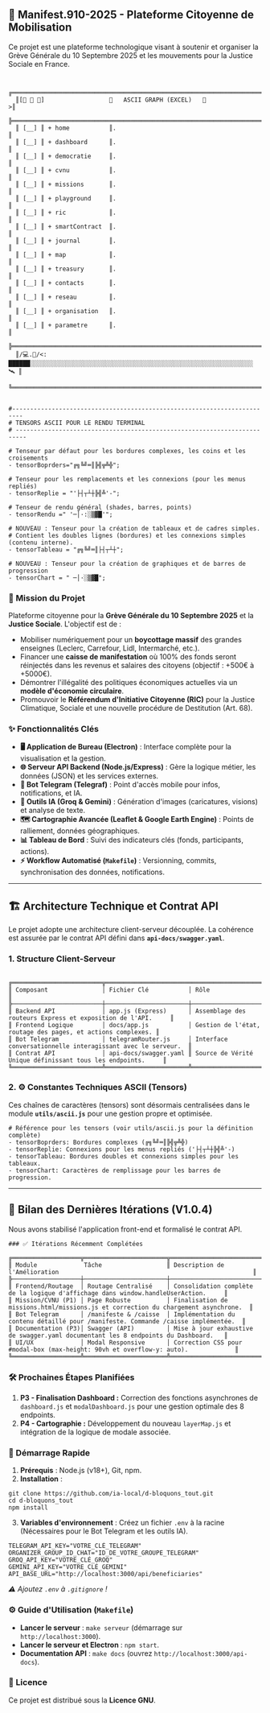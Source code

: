 ## 🚀 Manifest.910-2025 - Plateforme Citoyenne de Mobilisation

Ce projet est une plateforme technologique visant à soutenir et organiser la Grève Générale du 10 Septembre 2025 et les mouvements pour la Justice Sociale en France.

<pre><code>  
  ╔═════════════════════════════════════════════════════════════════════════════════╗
  ║[📗 📕 📒]                  🔷   ASCII GRAPH (EXCEL)   🔷                        >║
  ╠═════════════════════════════════════════════════════════════════════════════════╣
  ║ [__] ║ + home           ║.                                                      ║
  ║ [__] ║ + dashboard      ║.                                                      ║
  ║ [__] ║ + democratie     ║.                                                      ║
  ║ [__] ║ + cvnu           ║.                                                      ║
  ║ [__] ║ + missions       ║.                                                      ║
  ║ [__] ║ + playground     ║.                                                      ║
  ║ [__] ║ + ric            ║.                                                      ║
  ║ [__] ║ + smartContract  ║.                                                      ║
  ║ [__] ║ + journal        ║.                                                      ║
  ║ [__] ║ + map            ║.                                                      ║
  ║ [__] ║ + treasury       ║.                                                      ║
  ║ [__] ║ + contacts       ║.                                                      ║
  ║ [__] ║ + reseau         ║.                                                      ║
  ║ [__] ║ + organisation   ║.                                                      ║
  ║ [__] ║ + parametre      ║.                                                      ║
  ╠═════════════════════════════════════════════════════════════════════════════════╣
  ║/💻.📡/<: ██████░░░░░░░░░░░░░░░░░░░░░░░░░░░░░░░░░░░░░░░░░░░░░░░░░░░░░░░░░░░░░░ 🛰 ║
  ╚═════════════════════════════════════════════════════════════════════════════════╝
</code></pre>

<pre><code>
#-------------------------------------------------------------------------
# TENSORS ASCII POUR LE RENDU TERMINAL
# -------------------------------------------------------------------------

# Tenseur par défaut pour les bordures complexes, les coins et les croisements
- tensorBoprders="╔╗╚╝═║╠╣╦╩╬";

# Tenseur pour les remplacements et les connexions (pour les menus repliés)
- tensorReplie = "'├┤┬┴┼╠╣╩'-";

# Tenseur de rendu général (shades, barres, points)
- tensorRendu =" '─│·:░▒▓█'";

# NOUVEAU : Tenseur pour la création de tableaux et de cadres simples. 
# Contient les doubles lignes (bordures) et les connexions simples (contenu interne).
- tensorTableau = "╔╗╚╝═║├┤┬┴┼"; 

# NOUVEAU : Tenseur pour la création de graphiques et de barres de progression
- tensorChart = " ─│·░▒▓█";
</code></pre>

### 🎯 Mission du Projet

Plateforme citoyenne pour la **Grève Générale du 10 Septembre 2025** et la **Justice Sociale**. L'objectif est de :
* Mobiliser numériquement pour un **boycottage massif** des grandes enseignes (Leclerc, Carrefour, Lidl, Intermarché, etc.).
* Financer une **caisse de manifestation** où 100% des fonds seront réinjectés dans les revenus et salaires des citoyens (objectif : +500€ à +5000€).
* Démontrer l'illégalité des politiques économiques actuelles via un **modèle d'économie circulaire**.
* Promouvoir le **Référendum d'Initiative Citoyenne (RIC)** pour la Justice Climatique, Sociale et une nouvelle procédure de Destitution (Art. 68).

### ✨ Fonctionnalités Clés

* **🖥️ Application de Bureau (Electron)** : Interface complète pour la visualisation et la gestion.
* **🌐 Serveur API Backend (Node.js/Express)** : Gère la logique métier, les données (JSON) et les services externes.
* **🤖 Bot Telegram (Telegraf)** : Point d'accès mobile pour infos, notifications, et IA.
* **🧠 Outils IA (Groq & Gemini)** : Génération d'images (caricatures, visions) et analyse de texte.
* **🗺️ Cartographie Avancée (Leaflet & Google Earth Engine)** : Points de ralliement, données géographiques.
* **📊 Tableau de Bord** : Suivi des indicateurs clés (fonds, participants, actions).
* **⚡ Workflow Automatisé (`Makefile`)** : Versionning, commits, synchronisation des données, notifications.

---

## 🏗️ Architecture Technique et Contrat API

Le projet adopte une architecture client-serveur découplée. La cohérence est assurée par le contrat API défini dans **`api-docs/swagger.yaml`**.

### 1. Structure Client-Serveur

<pre><code>
╔═════════════════════════╦═════════════════════════════════════════════════════════════════════════════════════╗
║ Composant               │ Fichier Clé           │ Rôle                                                        ║
╠─────────────────────────┼───────────────────────┼─────────────────────────────────────────────────────────────╣
║ Backend API             │ app.js (Express)      │ Assemblage des routeurs Express et exposition de l'API.     ║
║ Frontend Logique        │ docs/app.js           │ Gestion de l'état, routage des pages, et actions complexes. ║
║ Bot Telegram            │ telegramRouter.js     │ Interface conversationnelle interagissant avec le serveur.  ║
║ Contrat API             │ api-docs/swagger.yaml ║ Source de Vérité Unique définissant tous les endpoints.     ║
╚═════════════════════════╩═══════════════════════╩═════════════════════════════════════════════════════════════╝
</code></pre>

### 2. ⚙️ Constantes Techniques ASCII (Tensors)

Ces chaînes de caractères (tensors) sont désormais centralisées dans le module **`utils/ascii.js`** pour une gestion propre et optimisée.

<pre><code># Référence pour les tensors (voir utils/ascii.js pour la définition complète)
- tensorBoprders: Bordures complexes (╔╗╚╝═║╠╣╦╩╬)
- tensorReplie: Connexions pour les menus repliés ('├┤┬┴┼╠╣╩'-)
- tensorTableau: Bordures doubles et connexions simples pour les tableaux.
- tensorChart: Caractères de remplissage pour les barres de progression.
</code></pre>

---

## 📝 Bilan des Dernières Itérations (V1.0.4)

Nous avons stabilisé l'application front-end et formalisé le contrat API.

<pre><code>### ✅ Itérations Récemment Complétées

╔═══════════════════╦═══════════════════════╦════════════════════════════════════════════════════════════════════════════════════╗
║ Module             Tâche                  ║ Description de l'Amélioration                                                      ║
╠───────────────────┼───────────────────────┼────────────────────────────────────────────────────────────────────────────────────╣
║ Frontend/Routage  │ Routage Centralisé    │ Consolidation complète de la logique d'affichage dans window.handleUserAction.     ║
║ Mission/CVNU (P1) │ Page Robuste          │ Finalisation de missions.html/missions.js et correction du chargement asynchrone.  ║
║ Bot Telegram      │ /manifeste & /caisse  │ Implémentation du contenu détaillé pour /manifeste. Commande /caisse implémentée.  ║
║ Documentation (P3)│ Swagger (API)         │ Mise à jour exhaustive de swagger.yaml documentant les 8 endpoints du Dashboard.   ║
║ UI/UX             │ Modal Responsive      │ Correction CSS pour #modal-box (max-height: 90vh et overflow-y: auto).             ║
╚═══════════════════╩═══════════════════════╩════════════════════════════════════════════════════════════════════════════════════╝
</code></pre>

### 🛠️ Prochaines Étapes Planifiées

1. **P3 - Finalisation Dashboard :** Correction des fonctions asynchrones de `dashboard.js` et `modalDashboard.js` pour une gestion optimale des 8 endpoints.
2. **P4 - Cartographie :** Développement du nouveau `layerMap.js` et intégration de la logique de modale associée.

### 🚀 Démarrage Rapide

1. **Prérequis** : Node.js (v18+), Git, npm.
2. **Installation** :
<pre><code>git clone https://github.com/ia-local/d-bloquons_tout.git
cd d-bloquons_tout
npm install</code></pre>
3. **Variables d'environnement** : Créez un fichier `.env` à la racine (Nécessaires pour le Bot Telegram et les outils IA).
<pre><code>TELEGRAM_API_KEY="VOTRE_CLÉ_TELEGRAM"
ORGANIZER_GROUP_ID_CHAT="ID_DE_VOTRE_GROUPE_TELEGRAM"
GROQ_API_KEY="VOTRE_CLÉ_GROQ"
GEMINI_API_KEY="VOTRE_CLÉ_GEMINI"
API_BASE_URL="http://localhost:3000/api/beneficiaries"</code></pre>
*⚠️ Ajoutez `.env` à `.gitignore` !*

### ⚙️ Guide d'Utilisation (`Makefile`)

* **Lancer le serveur** : `make serveur` (démarrage sur `http://localhost:3000`).
* **Lancer le serveur et Electron** : `npm start`.
* **Documentation API** : `make docs` (ouvrez `http://localhost:3000/api-docs`).

### 📜 Licence

Ce projet est distribué sous la **Licence GNU**.